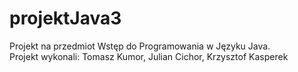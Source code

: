 # projektJava3
Projekt na przedmiot Wstęp do Programowania w Języku Java.<br />
Projekt wykonali: Tomasz Kumor, Julian Cichor, Krzysztof Kasperek
